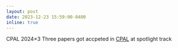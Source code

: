 ```yaml
---
layout: post
date: 2023-12-23 15:59:00-0400
inline: true
---
```



<span class="badge-flag" data-conf="iclr">CPAL 2024×3</span>   Three papers got accpeted in [CPAL](https://cpal.cc/) at spotlight track


